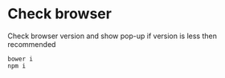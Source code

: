 # Check browser
Check browser version and show pop-up if version is less then recommended

    bower i
    npm i
